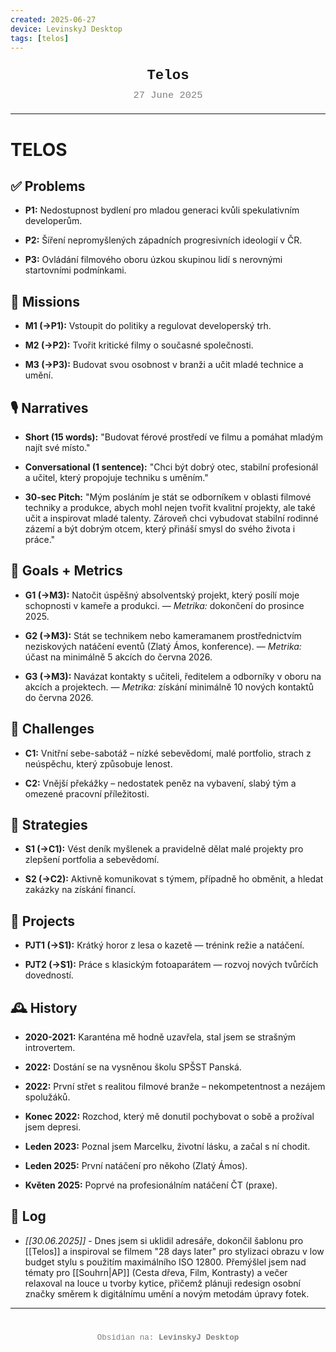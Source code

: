```yaml
---
created: 2025-06-27
device: LevinskyJ Desktop
tags: [telos]
---
```

<div style="text-align: center; font-size: 1.6em; font-weight: bold; padding: 10px 0; font-family: Courier New">
  Telos
</div>

<div style="text-align: center; color: gray; font-size: 1.1em; margin-bottom: 20px; font-family: Courier New">
  27 June 2025
</div>

---

# TELOS

## ✅ Problems

- **P1:** Nedostupnost bydlení pro mladou generaci kvůli spekulativním developerům.
    
- **P2:** Šíření nepromyšlených západních progresivních ideologií v ČR.
    
- **P3:** Ovládání filmového oboru úzkou skupinou lidí s nerovnými startovními podmínkami.
    

## 🎯 Missions

- **M1 (→P1):** Vstoupit do politiky a regulovat developerský trh.
    
- **M2 (→P2):** Tvořit kritické filmy o současné společnosti.
    
- **M3 (→P3):** Budovat svou osobnost v branži a učit mladé technice a umění.
    

## 🎙️ Narratives

- **Short (15 words):** "Budovat férové prostředí ve filmu a pomáhat mladým najít své místo."
    
- **Conversational (1 sentence):** "Chci být dobrý otec, stabilní profesionál a učitel, který propojuje techniku s uměním."
    
- **30-sec Pitch:** "Mým posláním je stát se odborníkem v oblasti filmové techniky a produkce, abych mohl nejen tvořit kvalitní projekty, ale také učit a inspirovat mladé talenty. Zároveň chci vybudovat stabilní rodinné zázemí a být dobrým otcem, který přináší smysl do svého života i práce."
    

## 🥅 Goals + Metrics

- **G1 (→M3):** Natočit úspěšný absolventský projekt, který posílí moje schopnosti v kameře a produkci. — _Metrika:_ dokončení do prosince 2025.
    
- **G2 (→M3):** Stát se technikem nebo kameramanem prostřednictvím neziskových natáčení eventů (Zlatý Ámos, konference). — _Metrika:_ účast na minimálně 5 akcích do června 2026.
    
- **G3 (→M3):** Navázat kontakty s učiteli, ředitelem a odborníky v oboru na akcích a projektech. — _Metrika:_ získání minimálně 10 nových kontaktů do června 2026.
    

## 🚧 Challenges

- **C1:** Vnitřní sebe-sabotáž – nízké sebevědomí, malé portfolio, strach z neúspěchu, který způsobuje lenost.
    
- **C2:** Vnější překážky – nedostatek peněz na vybavení, slabý tým a omezené pracovní příležitosti.
    

## 🔧 Strategies

- **S1 (→C1):** Vést deník myšlenek a pravidelně dělat malé projekty pro zlepšení portfolia a sebevědomí.
    
- **S2 (→C2):** Aktivně komunikovat s týmem, případně ho obměnit, a hledat zakázky na získání financí.
    

## 📂 Projects

- **PJT1 (→S1):** Krátký horor z lesa o kazetě — trénink režie a natáčení.
    
- **PJT2 (→S1):** Práce s klasickým fotoaparátem — rozvoj nových tvůrčích dovedností.
    

## 🕰️ History

- **2020-2021:** Karanténa mě hodně uzavřela, stal jsem se strašným introvertem.
    
- **2022:** Dostání se na vysněnou školu SPŠST Panská.
    
- **2022:** První střet s realitou filmové branže – nekompetentnost a nezájem spolužáků.
    
- **Konec 2022:** Rozchod, který mě donutil pochybovat o sobě a prožíval jsem depresi.
    
- **Leden 2023:** Poznal jsem Marcelku, životní lásku, a začal s ní chodit.
    
- **Leden 2025:** První natáčení pro někoho (Zlatý Ámos).
    
- **Květen 2025:** Poprvé na profesionálním natáčení ČT (praxe).

## 📒 Log

- *[[30.06.2025]]* - Dnes jsem si uklidil adresáře, dokončil šablonu pro [[Telos]] a inspiroval se filmem "28 days later" pro stylizaci obrazu v low budget stylu s použitím maximálního ISO 12800. Přemýšlel jsem nad tématy pro [[Souhrn|AP]] (Cesta dřeva, Film, Kontrasty) a večer relaxoval na louce u tvorby kytice, přičemž plánuji redesign osobní značky směrem k digitálnímu umění a novým metodám úpravy fotek.

---

<div style="text-align: center; color: gray; font-size: 0.9em; margin-top: 40px; font-family: Courier New">
  Obsidian na: <strong>LevinskyJ Desktop</strong>
</div>
